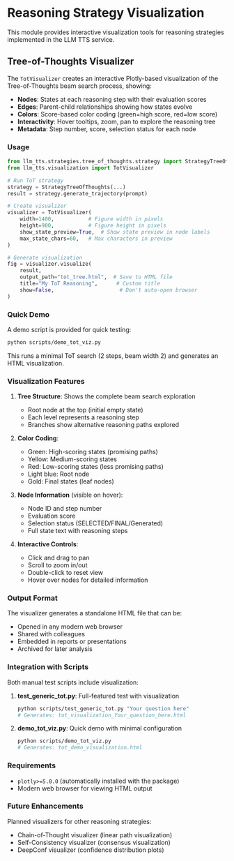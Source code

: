 # Reasoning Strategy Visualization

This module provides interactive visualization tools for reasoning strategies implemented in the LLM TTS service.

## Tree-of-Thoughts Visualizer

The `TotVisualizer` creates an interactive Plotly-based visualization of the Tree-of-Thoughts beam search process, showing:

- **Nodes**: States at each reasoning step with their evaluation scores
- **Edges**: Parent-child relationships showing how states evolve
- **Colors**: Score-based color coding (green=high score, red=low score)
- **Interactivity**: Hover tooltips, zoom, pan to explore the reasoning tree
- **Metadata**: Step number, score, selection status for each node

### Usage

```python
from llm_tts.strategies.tree_of_thoughts.strategy import StrategyTreeOfThoughts
from llm_tts.visualization import TotVisualizer

# Run ToT strategy
strategy = StrategyTreeOfThoughts(...)
result = strategy.generate_trajectory(prompt)

# Create visualizer
visualizer = TotVisualizer(
    width=1400,           # Figure width in pixels
    height=900,           # Figure height in pixels
    show_state_preview=True,  # Show state preview in node labels
    max_state_chars=60,   # Max characters in preview
)

# Generate visualization
fig = visualizer.visualize(
    result,
    output_path="tot_tree.html",  # Save to HTML file
    title="My ToT Reasoning",      # Custom title
    show=False,                     # Don't auto-open browser
)
```

### Quick Demo

A demo script is provided for quick testing:

```bash
python scripts/demo_tot_viz.py
```

This runs a minimal ToT search (2 steps, beam width 2) and generates an HTML visualization.

### Visualization Features

1. **Tree Structure**: Shows the complete beam search exploration
   - Root node at the top (initial empty state)
   - Each level represents a reasoning step
   - Branches show alternative reasoning paths explored

2. **Color Coding**:
   - Green: High-scoring states (promising paths)
   - Yellow: Medium-scoring states
   - Red: Low-scoring states (less promising paths)
   - Light blue: Root node
   - Gold: Final states (leaf nodes)

3. **Node Information** (visible on hover):
   - Node ID and step number
   - Evaluation score
   - Selection status (SELECTED/FINAL/Generated)
   - Full state text with reasoning steps

4. **Interactive Controls**:
   - Click and drag to pan
   - Scroll to zoom in/out
   - Double-click to reset view
   - Hover over nodes for detailed information

### Output Format

The visualizer generates a standalone HTML file that can be:
- Opened in any modern web browser
- Shared with colleagues
- Embedded in reports or presentations
- Archived for later analysis

### Integration with Scripts

Both manual test scripts include visualization:

1. **test_generic_tot.py**: Full-featured test with visualization
   ```bash
   python scripts/test_generic_tot.py "Your question here"
   # Generates: tot_visualization_Your_question_here.html
   ```

2. **demo_tot_viz.py**: Quick demo with minimal configuration
   ```bash
   python scripts/demo_tot_viz.py
   # Generates: tot_demo_visualization.html
   ```

### Requirements

- `plotly>=5.0.0` (automatically installed with the package)
- Modern web browser for viewing HTML output

### Future Enhancements

Planned visualizers for other reasoning strategies:
- Chain-of-Thought visualizer (linear path visualization)
- Self-Consistency visualizer (consensus visualization)
- DeepConf visualizer (confidence distribution plots)
